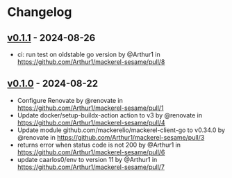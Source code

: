 # Changelog

## [v0.1.1](https://github.com/Arthur1/mackerel-sesame/compare/v0.1.0...v0.1.1) - 2024-08-26
- ci: run test on oldstable go version by @Arthur1 in https://github.com/Arthur1/mackerel-sesame/pull/8

## [v0.1.0](https://github.com/Arthur1/mackerel-sesame/commits/v0.1.0) - 2024-08-22
- Configure Renovate by @renovate in https://github.com/Arthur1/mackerel-sesame/pull/1
- Update docker/setup-buildx-action action to v3 by @renovate in https://github.com/Arthur1/mackerel-sesame/pull/4
- Update module github.com/mackerelio/mackerel-client-go to v0.34.0 by @renovate in https://github.com/Arthur1/mackerel-sesame/pull/3
- returns error when status code is not 200 by @Arthur1 in https://github.com/Arthur1/mackerel-sesame/pull/6
- update caarlos0/env to version 11 by @Arthur1 in https://github.com/Arthur1/mackerel-sesame/pull/7
